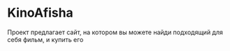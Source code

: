 # KinoAfisha
Проект предлагает сайт, на котором вы можете найди подходящий для себя фильм, и купить его
